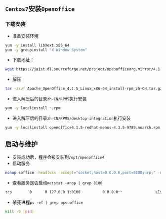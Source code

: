 ## `Centos7`安装`Openoffice`

### 下载安装

* 准备安装环境

```bash
yum -y install libXext.x86_64
yum -y groupinstall "X Window System"
```

* 下载地址：[](http://www.openoffice.org/download/index.html)

```bash
wget https://jaist.dl.sourceforge.net/project/openofficeorg.mirror/4.1.5/binaries/zh-CN/Apache_OpenOffice_4.1.5_Linux_x86-64_install-rpm_zh-CN.tar.gz
```

* 解压

```bash
tar -zxvf Apache_OpenOffice_4.1.5_Linux_x86-64_install-rpm_zh-CN.tar.gz
```

* 进入解压后的目录`zh-CN/RPMS`执行安装

```bash
yum -y localinstall *.rpm
```

* 进入解压后的目录`zh-CN/RPMS/desktop-integration`执行安装

```bash
yum -y localinstall openoffice4.1.5-redhat-menus-4.1.5-9789.noarch.rpm
```

## 启动与维护
* 安装成功后，程序会被安装到`/opt/openoffice4`
* 启动服务

```bash
nohup soffice -headless -accept="socket,host=0.0.0.0,port=8100;urp;" -nofirststartwizard &
```

* 查看服务是否启动`netstat -anop | grep 8100`

```bash
tcp        0      0 127.0.0.1:8100          0.0.0.0:*               LISTEN      1115/soffice.bin     off (0.00/0/0)
```
* 杀死进程`ps -ef | grep openoffice`

```bash
kill -9 [pid]
```
